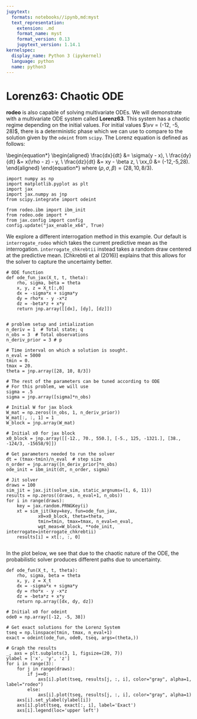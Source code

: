 ```yaml
---
jupytext:
  formats: notebooks//ipynb,md:myst
  text_representation:
    extension: .md
    format_name: myst
    format_version: 0.13
    jupytext_version: 1.14.1
kernelspec:
  display_name: Python 3 (ipykernel)
  language: python
  name: python3
---
```


# Lorenz63: Chaotic ODE

**rodeo** is also capable of solving multivariate ODEs. We will demonstrate with a multivariate ODE system called **Lorenz63**. This system has a chaotic regime depending on the initial values. For initial values $\vv = (-12, -5, 28)$, there is a deterministic phase which we can use to compare to the solution given by the `odeint` from `scipy`. The Lorenz equation is defined as follows:

\begin{equation*}
  \begin{aligned}
    \frac{dx}{dt} &= \sigma(y - x), \\
    \frac{dy}{dt} &= x(\rho - z) - y, \\
    \frac{dz}{dt} &= xy - \beta z, \\
    \xx_0 &= (-12,-5,28).
  \end{aligned}
\end{equation*}
where $(\rho, \sigma, \beta) = (28, 10, 8/3)$.

```{code-cell} ipython3
import numpy as np
import matplotlib.pyplot as plt
import jax
import jax.numpy as jnp
from scipy.integrate import odeint

from rodeo.ibm import ibm_init
from rodeo.ode import *
from jax.config import config
config.update("jax_enable_x64", True)
```

We explore a different interrogation method in this example. Our default is `interrogate_rodeo` which takes the current predictive mean as the interrogation. `interrogate_chkrebtii` instead takes a random draw centered at the predictive mean. [Chkrebtii et al (2016)] explains that this allows for the solver to capture the uncertainty better.

```{code-cell} ipython3
# ODE function
def ode_fun_jax(X_t, t, theta):
    rho, sigma, beta = theta
    x, y, z = X_t[:,0]
    dx = -sigma*x + sigma*y
    dy = rho*x - y -x*z
    dz = -beta*z + x*y
    return jnp.array([[dx], [dy], [dz]])


# problem setup and intialization
n_deriv = 1  # Total state; q
n_obs = 3  # Total observations
n_deriv_prior = 3 # p

# Time interval on which a solution is sought.
n_eval = 5000
tmin = 0.
tmax = 20.
theta = jnp.array([28, 10, 8/3])

# The rest of the parameters can be tuned according to ODE
# For this problem, we will use
sigma = .5
sigma = jnp.array([sigma]*n_obs)

# Initial W for jax block
W_mat = np.zeros((n_obs, 1, n_deriv_prior))
W_mat[:, :, 1] = 1
W_block = jnp.array(W_mat)

# Initial x0 for jax block
x0_block = jnp.array([[-12., 70., 550.], [-5., 125, -1321.], [38., -124/3, -15658/9]])

# Get parameters needed to run the solver
dt = (tmax-tmin)/n_eval  # step size
n_order = jnp.array([n_deriv_prior]*n_obs)
ode_init = ibm_init(dt, n_order, sigma)

# Jit solver
draws = 100
sim_jit = jax.jit(solve_sim, static_argnums=(1, 6, 11))
results = np.zeros((draws, n_eval+1, n_obs))
for i in range(draws):
    key = jax.random.PRNGKey(i)
    xt = sim_jit(key=key, fun=ode_fun_jax,
            x0=x0_block, theta=theta,
            tmin=tmin, tmax=tmax, n_eval=n_eval,
            wgt_meas=W_block, **ode_init, interrogate=interrogate_chkrebtii)
    results[i] = xt[:, :, 0]
    
```

In the plot below, we see that due to the chaotic nature of the ODE, the probabilistic solver produces different paths due to uncertainty.

```{code-cell} ipython3
def ode_fun(X_t, t, theta):
    rho, sigma, beta = theta
    x, y, z = X_t
    dx = -sigma*x + sigma*y
    dy = rho*x - y -x*z
    dz = -beta*z + x*y
    return np.array([dx, dy, dz])

# Initial x0 for odeint
ode0 = np.array([-12, -5, 38])

# Get exact solutions for the Lorenz System
tseq = np.linspace(tmin, tmax, n_eval+1)
exact = odeint(ode_fun, ode0, tseq, args=(theta,))

# Graph the results
_, axs = plt.subplots(3, 1, figsize=(20, 7))
ylabel = ['x', 'y', 'z']
for i in range(3):
    for j in range(draws):
        if j==0:
            axs[i].plot(tseq, results[j, :, i], color="gray", alpha=1, label="rodeo")
        else:
            axs[i].plot(tseq, results[j, :, i], color="gray", alpha=1)
    axs[i].set_ylabel(ylabel[i])
    axs[i].plot(tseq, exact[:, i], label='Exact')
    axs[i].legend(loc='upper left')
```
